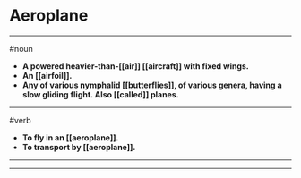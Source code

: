 # Aeroplane
---
#noun
- **A powered heavier-than-[[air]] [[aircraft]] with fixed wings.**
- **An [[airfoil]].**
- **Any of various nymphalid [[butterflies]], of various genera, having a slow gliding flight. Also [[called]] planes.**
---
#verb
- **To fly in an [[aeroplane]].**
- **To transport by [[aeroplane]].**
---
---
